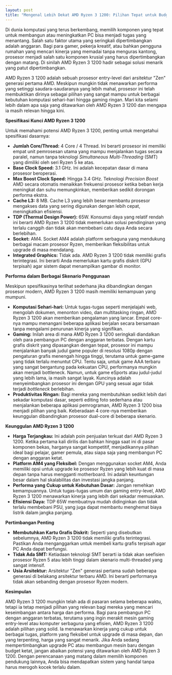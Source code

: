 ```yaml
---
layout: post
title: "Mengenal Lebih Dekat AMD Ryzen 3 1200: Pilihan Tepat untuk Budget Terbatas"
---
```


Di dunia komputasi yang terus berkembang, memilih komponen yang tepat untuk membangun atau meningkatkan PC bisa menjadi tugas yang menantang. Salah satu faktor utama yang seringkali dipertimbangkan adalah anggaran. Bagi para gamer, pekerja kreatif, atau bahkan pengguna rumahan yang mencari kinerja yang memadai tanpa menguras kantong, prosesor menjadi salah satu komponen krusial yang harus dipertimbangkan dengan matang. Di sinilah AMD Ryzen 3 1200 hadir sebagai solusi menarik yang patut dipertimbangkan.

AMD Ryzen 3 1200 adalah sebuah prosesor entry-level dari arsitektur "Zen" generasi pertama AMD. Meskipun mungkin tidak menawarkan performa yang setinggi saudara-saudaranya yang lebih mahal, prosesor ini telah membuktikan dirinya sebagai pilihan yang sangat mampu untuk berbagai kebutuhan komputasi sehari-hari hingga gaming ringan. Mari kita selami lebih dalam apa saja yang ditawarkan oleh AMD Ryzen 3 1200 dan mengapa ia masih relevan hingga kini.

**Spesifikasi Kunci AMD Ryzen 3 1200**

Untuk memahami potensi AMD Ryzen 3 1200, penting untuk mengetahui spesifikasi dasarnya:

*   **Jumlah Core/Thread:** 4 Core / 4 Thread. Ini berarti prosesor ini memiliki empat unit pemrosesan utama yang mampu menjalankan tugas secara paralel, namun tanpa teknologi *Simultaneous Multi-Threading* (SMT) yang dimiliki oleh seri Ryzen 5 ke atas.
*   **Base Clock Speed:** 3.1 GHz. Ini adalah kecepatan dasar di mana prosesor beroperasi.
*   **Max Boost Clock Speed:** Hingga 3.4 GHz. Teknologi *Precision Boost* AMD secara otomatis menaikkan frekuensi prosesor ketika beban kerja meningkat dan suhu memungkinkan, memberikan sedikit dorongan performa ekstra.
*   **Cache L3:** 8 MB. Cache L3 yang lebih besar membantu prosesor mengakses data yang sering digunakan dengan lebih cepat, meningkatkan efisiensi.
*   **TDP (Thermal Design Power):** 65W. Konsumsi daya yang relatif rendah ini berarti AMD Ryzen 3 1200 tidak memerlukan solusi pendinginan yang terlalu canggih dan tidak akan membebani catu daya Anda secara berlebihan.
*   **Socket:** AM4. Socket AM4 adalah platform serbaguna yang mendukung berbagai macam prosesor Ryzen, memberikan fleksibilitas untuk upgrade di masa mendatang.
*   **Integrated Graphics:** Tidak ada. AMD Ryzen 3 1200 tidak memiliki grafis terintegrasi. Ini berarti Anda memerlukan kartu grafis diskrit (GPU terpisah) agar sistem dapat menampilkan gambar di monitor.

**Performa dalam Berbagai Skenario Penggunaan**

Meskipun spesifikasinya terlihat sederhana jika dibandingkan dengan prosesor modern, AMD Ryzen 3 1200 masih memiliki kemampuan yang mumpuni.

*   **Komputasi Sehari-hari:** Untuk tugas-tugas seperti menjelajahi web, mengolah dokumen, menonton video, dan multitasking ringan, AMD Ryzen 3 1200 akan memberikan pengalaman yang lancar. Empat core-nya mampu menangani beberapa aplikasi berjalan secara bersamaan tanpa mengalami penurunan kinerja yang signifikan.
*   **Gaming:** Inilah area di mana AMD Ryzen 3 1200 seringkali diandalkan oleh para pembangun PC dengan anggaran terbatas. Dengan kartu grafis diskrit yang dipasangkan dengan tepat, prosesor ini mampu menjalankan banyak judul game populer di resolusi 1080p dengan pengaturan grafis menengah hingga tinggi, terutama untuk game-game yang tidak terlalu menuntut CPU. Tentu saja, untuk game AAA terbaru yang sangat bergantung pada kekuatan CPU, performanya mungkin akan menjadi bottleneck. Namun, untuk game eSports atau judul-judul yang lebih lama, ia masih sangat layak. Kuncinya adalah menyeimbangkan prosesor ini dengan GPU yang sesuai agar tidak terjadi *bottleneck* berlebihan.
*   **Produktivitas Ringan:** Bagi mereka yang membutuhkan sedikit lebih dari sekadar komputasi dasar, seperti editing foto sederhana atau menjalankan beberapa aplikasi pemrograman, AMD Ryzen 3 1200 bisa menjadi pilihan yang baik. Keberadaan 4 core-nya memberikan keunggulan dibandingkan prosesor dual-core di beberapa skenario.

**Keunggulan AMD Ryzen 3 1200**

*   **Harga Terjangkau:** Ini adalah poin penjualan terkuat dari AMD Ryzen 3 1200. Ketika pertama kali dirilis dan bahkan hingga saat ini di pasar komponen bekas, harganya sangat kompetitif, menjadikannya pilihan ideal bagi pelajar, gamer pemula, atau siapa saja yang membangun PC dengan anggaran ketat.
*   **Platform AM4 yang Fleksibel:** Dengan menggunakan socket AM4, Anda memiliki opsi untuk upgrade ke prosesor Ryzen yang lebih kuat di masa depan tanpa harus mengganti motherboard. Ini adalah keuntungan besar dalam hal skalabilitas dan investasi jangka panjang.
*   **Performa yang Cukup untuk Kebutuhan Dasar:** Jangan remehkan kemampuannya. Untuk tugas-tugas umum dan gaming entry-level, AMD Ryzen 3 1200 menawarkan kinerja yang lebih dari sekadar memuaskan.
*   **Efisiensi Daya:** TDP 65W membuatnya mudah didinginkan dan tidak terlalu membebani PSU, yang juga dapat membantu menghemat biaya listrik dalam jangka panjang.

**Pertimbangan Penting**

*   **Membutuhkan Kartu Grafis Diskrit:** Seperti yang disebutkan sebelumnya, AMD Ryzen 3 1200 tidak memiliki grafis terintegrasi. Pastikan Anda menganggarkan untuk membeli kartu grafis terpisah agar PC Anda dapat berfungsi.
*   **Tidak Ada SMT:** Ketiadaan teknologi SMT berarti ia tidak akan seefisien prosesor Ryzen 5 atau lebih tinggi dalam skenario multi-threaded yang sangat intensif.
*   **Usia Arsitektur:** Arsitektur "Zen" generasi pertama sudah beberapa generasi di belakang arsitektur terbaru AMD. Ini berarti performanya tidak akan sebanding dengan prosesor Ryzen modern.

**Kesimpulan**

AMD Ryzen 3 1200 mungkin telah ada di pasaran selama beberapa waktu, tetapi ia tetap menjadi pilihan yang relevan bagi mereka yang mencari keseimbangan antara harga dan performa. Bagi para pembangun PC dengan anggaran terbatas, terutama yang ingin merakit mesin gaming entry-level atau komputer serbaguna yang efisien, AMD Ryzen 3 1200 adalah pilihan yang solid. Ia menawarkan kinerja yang cukup untuk berbagai tugas, platform yang fleksibel untuk upgrade di masa depan, dan yang terpenting, harga yang sangat menarik. Jika Anda sedang mempertimbangkan upgrade PC atau membangun mesin baru dengan budget ketat, jangan abaikan potensi yang ditawarkan oleh AMD Ryzen 3 1200. Dengan perencanaan yang matang dalam memilih komponen pendukung lainnya, Anda bisa mendapatkan sistem yang handal tanpa harus merogoh kocek terlalu dalam.
